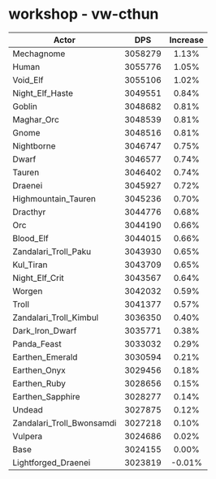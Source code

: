 # workshop - vw-cthun
| Actor | DPS | Increase |
|---|:---:|:---:|
|Mechagnome|3058279|1.13%|
|Human|3055776|1.05%|
|Void_Elf|3055106|1.02%|
|Night_Elf_Haste|3049551|0.84%|
|Goblin|3048682|0.81%|
|Maghar_Orc|3048539|0.81%|
|Gnome|3048516|0.81%|
|Nightborne|3046747|0.75%|
|Dwarf|3046577|0.74%|
|Tauren|3046402|0.74%|
|Draenei|3045927|0.72%|
|Highmountain_Tauren|3045236|0.70%|
|Dracthyr|3044776|0.68%|
|Orc|3044190|0.66%|
|Blood_Elf|3044015|0.66%|
|Zandalari_Troll_Paku|3043930|0.65%|
|Kul_Tiran|3043709|0.65%|
|Night_Elf_Crit|3043567|0.64%|
|Worgen|3042032|0.59%|
|Troll|3041377|0.57%|
|Zandalari_Troll_Kimbul|3036350|0.40%|
|Dark_Iron_Dwarf|3035771|0.38%|
|Panda_Feast|3033032|0.29%|
|Earthen_Emerald|3030594|0.21%|
|Earthen_Onyx|3029456|0.18%|
|Earthen_Ruby|3028656|0.15%|
|Earthen_Sapphire|3028277|0.14%|
|Undead|3027875|0.12%|
|Zandalari_Troll_Bwonsamdi|3027218|0.10%|
|Vulpera|3024686|0.02%|
|Base|3024155|0.00%|
|Lightforged_Draenei|3023819|-0.01%|
